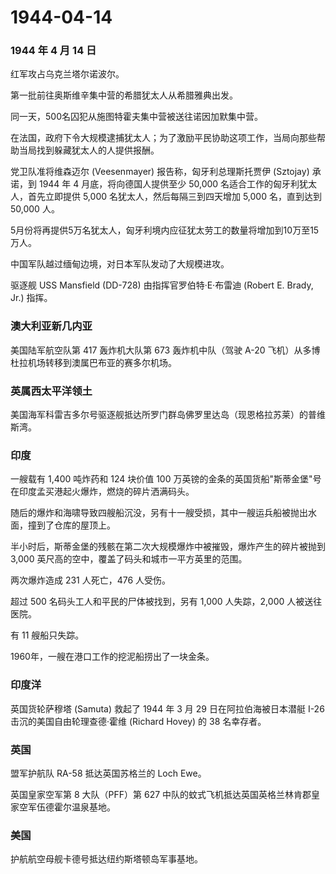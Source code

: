 # 1944-04-14

### 1944 年 4 月 14 日

红军攻占乌克兰塔尔诺波尔。

第一批前往奥斯维辛集中营的希腊犹太人从希腊雅典出发。

同一天，500名囚犯从施图特霍夫集中营被送往诺因加默集中营。

在法国，政府下令大规模逮捕犹太人；为了激励平民协助这项工作，当局向那些帮助当局找到躲藏犹太人的人提供报酬。

党卫队准将维森迈尔 (Veesenmayer) 报告称，匈牙利总理斯托贾伊 (Sztojay)
承诺，到 1944 年 4 月底，将向德国人提供至少 50,000
名适合工作的匈牙利犹太人，首先立即提供 5,000
名犹太人，然后每隔三到四天增加 5,000 名，直到达到 50,000 人。

5月份将再提供5万名犹太人，匈牙利境内应征犹太劳工的数量将增加到10万至15万人。

中国军队越过缅甸边境，对日本军队发动了大规模进攻。

驱逐舰 USS Mansfield (DD-728) 由指挥官罗伯特·E·布雷迪 (Robert E. Brady,
Jr.) 指挥。

### 澳大利亚新几内亚

美国陆军航空队第 417 轰炸机大队第 673 轰炸机中队（驾驶 A-20
飞机）从多博杜拉机场转移到澳属巴布亚的赛多尔机场。

### 英属西太平洋领土

美国海军科雷吉多尔号驱逐舰抵达所罗门群岛佛罗里达岛（现恩格拉苏莱）的普维斯湾。

### 印度

一艘载有 1,400 吨炸药和 124 块价值 100
万英镑的金条的英国货船"斯蒂金堡"号在印度孟买港起火爆炸，燃烧的碎片洒满码头。

随后的爆炸和海啸导致四艘船沉没，另有十一艘受损，其中一艘运兵船被抛出水面，撞到了仓库的屋顶上。

半小时后，斯蒂金堡的残骸在第二次大规模爆炸中被摧毁，爆炸产生的碎片被抛到
3,000 英尺高的空中，覆盖了码头和城市一平方英里的范围。

两次爆炸造成 231 人死亡，476 人受伤。

超过 500 名码头工人和平民的尸体被找到，另有 1,000 人失踪，2,000
人被送往医院。

有 11 艘船只失踪。

1960年，一艘在港口工作的挖泥船捞出了一块金条。

### 印度洋

英国货轮萨穆塔 (Samuta) 救起了 1944 年 3 月 29 日在阿拉伯海被日本潜艇
I-26 击沉的美国自由轮理查德·霍维 (Richard Hovey) 的 38 名幸存者。

### 英国

盟军护航队 RA-58 抵达英国苏格兰的 Loch Ewe。

英国皇家空军第 8 大队（PFF）第 627
中队的蚊式飞机抵达英国英格兰林肯郡皇家空军伍德霍尔温泉基地。

### 美国

护航航空母舰卡德号抵达纽约斯塔顿岛军事基地。